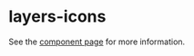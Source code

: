 layers-icons
============

See the [component page](http://learning-layers.github.io/layers-icons) for more information.
